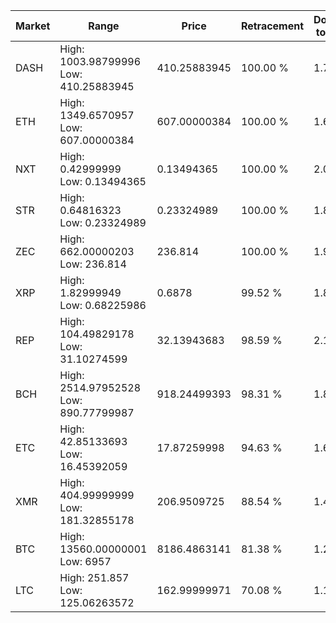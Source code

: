| Market | Range | Price| Retracement | Doubles to 50% |
| --- | --- | --- | --- | --- |
| DASH | High: 1003.98799996<br />Low: 410.25883945 | 410.25883945 | 100.00 % | 1.72 |
| ETH | High: 1349.6570957<br />Low: 607.00000384 | 607.00000384 | 100.00 % | 1.61 |
| NXT | High: 0.42999999<br />Low: 0.13494365 | 0.13494365 | 100.00 % | 2.09 |
| STR | High: 0.64816323<br />Low: 0.23324989 | 0.23324989 | 100.00 % | 1.89 |
| ZEC | High: 662.00000203<br />Low: 236.814 | 236.814 | 100.00 % | 1.90 |
| XRP | High: 1.82999949<br />Low: 0.68225986 | 0.6878 | 99.52 % | 1.83 |
| REP | High: 104.49829178<br />Low: 31.10274599 | 32.13943683 | 98.59 % | 2.11 |
| BCH | High: 2514.97952528<br />Low: 890.77799987 | 918.24499393 | 98.31 % | 1.85 |
| ETC | High: 42.85133693<br />Low: 16.45392059 | 17.87259998 | 94.63 % | 1.66 |
| XMR | High: 404.99999999<br />Low: 181.32855178 | 206.9509725 | 88.54 % | 1.42 |
| BTC | High: 13560.00000001<br />Low: 6957 | 8186.4863141 | 81.38 % | 1.25 |
| LTC | High: 251.857<br />Low: 125.06263572 | 162.99999971 | 70.08 % | 1.16 |

